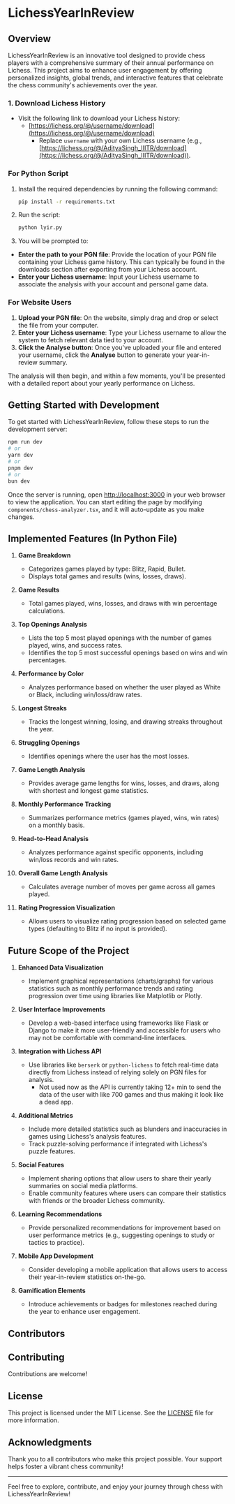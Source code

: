 # LichessYearInReview

## Overview

LichessYearInReview is an innovative tool designed to provide chess players with a comprehensive summary of their annual performance on Lichess. This project aims to enhance user engagement by offering personalized insights, global trends, and interactive features that celebrate the chess community's achievements over the year.

### 1. Download Lichess History

- Visit the following link to download your Lichess history:
  - [https://lichess.org/@/username/download](https://lichess.org/@/username/download)
    - Replace `username` with your own Lichess username (e.g., [https://lichess.org/@/AdityaSingh_IIITR/download](https://lichess.org/@/AdityaSingh_IIITR/download)).

### For Python Script

1.  Install the required dependencies by running the following command:

    ```bash
    pip install -r requirements.txt
    ```

2.  Run the script:

    ```bash
    python lyir.py
    ```

3.  You will be prompted to:

- **Enter the path to your PGN file**: Provide the location of your PGN file containing your Lichess game history. This can typically be found in the downloads section after exporting from your Lichess account.
- **Enter your Lichess username**: Input your Lichess username to associate the analysis with your account and personal game data.

### For Website Users

1. **Upload your PGN file**: On the website, simply drag and drop or select the file from your computer.
2. **Enter your Lichess username**: Type your Lichess username to allow the system to fetch relevant data tied to your account.
3. **Click the Analyse button**: Once you've uploaded your file and entered your username, click the **Analyse** button to generate your year-in-review summary.

The analysis will then begin, and within a few moments, you'll be presented with a detailed report about your yearly performance on Lichess.

## Getting Started with Development

To get started with LichessYearInReview, follow these steps to run the development server:

```bash
npm run dev
# or
yarn dev
# or
pnpm dev
# or
bun dev
```

Once the server is running, open [http://localhost:3000](http://localhost:3000) in your web browser to view the application. You can start editing the page by modifying `components/chess-analyzer.tsx`, and it will auto-update as you make changes.

## Implemented Features (In Python File)

1. **Game Breakdown**

   - Categorizes games played by type: Blitz, Rapid, Bullet.
   - Displays total games and results (wins, losses, draws).

2. **Game Results**

   - Total games played, wins, losses, and draws with win percentage calculations.

3. **Top Openings Analysis**

   - Lists the top 5 most played openings with the number of games played, wins, and success rates.
   - Identifies the top 5 most successful openings based on wins and win percentages.

4. **Performance by Color**

   - Analyzes performance based on whether the user played as White or Black, including win/loss/draw rates.

5. **Longest Streaks**

   - Tracks the longest winning, losing, and drawing streaks throughout the year.

6. **Struggling Openings**

   - Identifies openings where the user has the most losses.

7. **Game Length Analysis**

   - Provides average game lengths for wins, losses, and draws, along with shortest and longest game statistics.

8. **Monthly Performance Tracking**

   - Summarizes performance metrics (games played, wins, win rates) on a monthly basis.

9. **Head-to-Head Analysis**

   - Analyzes performance against specific opponents, including win/loss records and win rates.

10. **Overall Game Length Analysis**

    - Calculates average number of moves per game across all games played.

11. **Rating Progression Visualization**
    - Allows users to visualize rating progression based on selected game types (defaulting to Blitz if no input is provided).

## Future Scope of the Project

1. **Enhanced Data Visualization**

   - Implement graphical representations (charts/graphs) for various statistics such as monthly performance trends and rating progression over time using libraries like Matplotlib or Plotly.

2. **User Interface Improvements**

   - Develop a web-based interface using frameworks like Flask or Django to make it more user-friendly and accessible for users who may not be comfortable with command-line interfaces.

3. **Integration with Lichess API**

   - Use libraries like `berserk` or `python-lichess` to fetch real-time data directly from Lichess instead of relying solely on PGN files for analysis.
     - Not used now as the API is currently taking 12+ min to send the data of the user with like 700 games and thus making it look like a dead app.

4. **Additional Metrics**

   - Include more detailed statistics such as blunders and inaccuracies in games using Lichess's analysis features.
   - Track puzzle-solving performance if integrated with Lichess's puzzle features.

5. **Social Features**

   - Implement sharing options that allow users to share their yearly summaries on social media platforms.
   - Enable community features where users can compare their statistics with friends or the broader Lichess community.

6. **Learning Recommendations**

   - Provide personalized recommendations for improvement based on user performance metrics (e.g., suggesting openings to study or tactics to practice).

7. **Mobile App Development**

   - Consider developing a mobile application that allows users to access their year-in-review statistics on-the-go.

8. **Gamification Elements**
   - Introduce achievements or badges for milestones reached during the year to enhance user engagement.

## Contributors

<!-- This section will be automatically updated by GitHub Actions -->

## Contributing

Contributions are welcome!

## License

This project is licensed under the MIT License. See the [LICENSE](LICENSE) file for more information.

## Acknowledgments

Thank you to all contributors who make this project possible. Your support helps foster a vibrant chess community!

---

Feel free to explore, contribute, and enjoy your journey through chess with LichessYearInReview!
